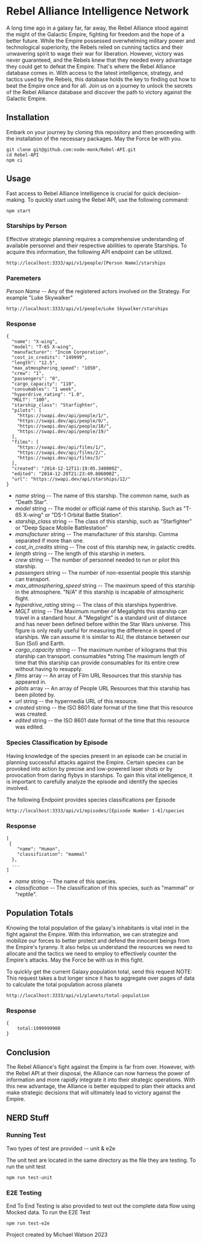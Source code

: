 # Rebel Alliance Intelligence Network

A long time ago in a galaxy far, far away, the Rebel Alliance stood against the might of the Galactic Empire, fighting for freedom and the hope of a better future. While the Empire possessed overwhelming military power and technological superiority, the Rebels relied on cunning tactics and their unwavering spirit to wage their war for liberation. However, victory was never guaranteed, and the Rebels knew that they needed every advantage they could get to defeat the Empire. That's where the Rebel Alliance database comes in. With access to the latest intelligence, strategy, and tactics used by the Rebels, this database holds the key to finding out how to beat the Empire once and for all. Join us on a journey to unlock the secrets of the Rebel Alliance database and discover the path to victory against the Galactic Empire.

## Installation

Embark on your journey by cloning this repository and then proceeding with the installation of the necessary packages. May the Force be with you.

```
git clone git@github.com:node-monk/Rebel-API.git
cd Rebel-API
npm ci
```

## Usage

Fast access to Rebel Alliance Intelligence is crucial for quick decision-making. To quickly start using the Rebel API, use the following command:

```
npm start
```

### Starships by Person

Effective strategic planning requires a comprehensive understanding of available personnel and their respective abilities to operate Starships. To acquire this information, the following API endpoint can be utilized.

```
http://localhost:3333/api/v1/people/[Person Name]/starships
```

### Paremeters

_Person Name_ -- Any of the registered actors involved on the Strategy. For example "Luke Skywalker"

```
http://localhost:3333/api/v1/people/Luke Skywalker/starships
```

### Response

```
{
  "name": "X-wing",
  "model": "T-65 X-wing",
  "manufacturer": "Incom Corporation",
  "cost_in_credits": "149999",
  "length": "12.5",
  "max_atmosphering_speed": "1050",
  "crew": "1",
  "passengers": "0",
  "cargo_capacity": "110",
  "consumables": "1 week",
  "hyperdrive_rating": "1.0",
  "MGLT": "100",
  "starship_class": "Starfighter",
  "pilots": [
    "https://swapi.dev/api/people/1/",
    "https://swapi.dev/api/people/9/",
    "https://swapi.dev/api/people/18/",
    "https://swapi.dev/api/people/19/"
  ],
  "films": [
    "https://swapi.dev/api/films/1/",
    "https://swapi.dev/api/films/2/",
    "https://swapi.dev/api/films/3/"
  ],
  "created": "2014-12-12T11:19:05.340000Z",
  "edited": "2014-12-20T21:23:49.886000Z",
  "url": "https://swapi.dev/api/starships/12/"
}
```

- _name_ string -- The name of this starship. The common name, such as "Death Star".
- _model_ string -- The model or official name of this starship. Such as "T-65 X-wing" or "DS-1 Orbital Battle Station".
- _starship_class_ string -- The class of this starship, such as "Starfighter" or "Deep Space Mobile Battlestation"
- _manufacturer_ string -- The manufacturer of this starship. Comma separated if more than one.
- _cost_in_credits_ string -- The cost of this starship new, in galactic credits.
- _length_ string -- The length of this starship in meters.
- _crew_ string -- The number of personnel needed to run or pilot this starship.
- _passengers_ string -- The number of non-essential people this starship can transport.
- _max_atmosphering_speed_ string -- The maximum speed of this starship in the atmosphere. "N/A" if this starship is incapable of atmospheric flight.
- _hyperdrive_rating_ string -- The class of this starships hyperdrive.
- _MGLT_ string -- The Maximum number of Megalights this starship can travel in a standard hour. A "Megalight" is a standard unit of distance and has never been defined before within the Star Wars universe. This figure is only really useful for measuring the difference in speed of starships. We can assume it is similar to AU, the distance between our Sun (Sol) and Earth.
- _cargo_capacity_ string -- The maximum number of kilograms that this starship can transport.
  consumables \*string
  The maximum length of time that this starship can provide consumables for its entire crew without having to resupply.
- _films_ array -- An array of Film URL Resources that this starship has appeared in.
- _pilots_ array -- An array of People URL Resources that this starship has been piloted by.
- _url_ string -- the hypermedia URL of this resource.
- _created_ string -- the ISO 8601 date format of the time that this resource was created.
- _edited_ string -- the ISO 8601 date format of the time that this resource was edited.

### Species Classification by Episode

Having knowledge of the species present in an episode can be crucial in planning successful attacks against the Empire. Certain species can be provoked into action by precise and low-powered laser shots or by provocation from daring flybys in starships. To gain this vital intelligence, it is important to carefully analyze the episode and identify the species involved.

The following Endpoint provides species classifications per Episode

```
http://localhost:3333/api/v1/episodes/[Episode Number 1-6]/species
```

### Response

```
[
 {
    "name": "Human",
    "classification": "mammal"
  },
  ...
]
```

- _name_ string -- The name of this species.
- _classification_ -- The classification of this species, such as "mammal" or "reptile".

## Population Totals

Knowing the total population of the galaxy's inhabitants is vital intel in the fight against the Empire. With this information, we can strategize and mobilize our forces to better protect and defend the innocent beings from the Empire's tyranny. It also helps us understand the resources we need to allocate and the tactics we need to employ to effectively counter the Empire's attacks. May the Force be with us in this fight.

To quickly get the current Galaxy population total, send this request
NOTE: This request takes a but longer since it has to aggregate over pages of data to calculate the total population across planets

```
http://localhost:3333/api/v1/planets/total-population
```

### Response

```
{
    total:1999999900
}
```

## Conclusion

The Rebel Alliance's fight against the Empire is far from over. However, with the Rebel API at their disposal, the Alliance can now harness the power of information and more rapidly integrate it into their strategic operations. With this new advantage, the Alliance is better equipped to plan their attacks and make strategic decisions that will ultimately lead to victory against the Empire.

## NERD Stuff

### Running Test

Two types of test are provided -- unit & e2e

The unit test are located in the same directory as the file they are testing. To run the unit test

```
npm run test-unit
```

### E2E Testing

End To End Testing is also provided to test out the
complete data flow using Mocked data. To run the E2E Test

```
npm run test-e2e
```

Project created by Michael Watson 2023
